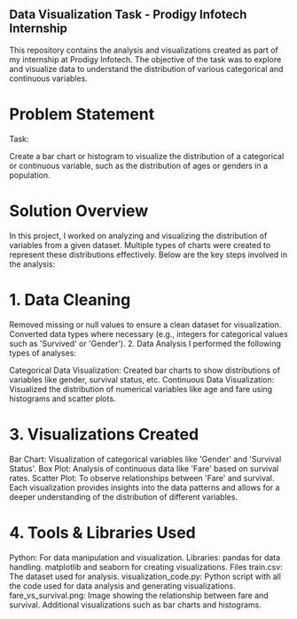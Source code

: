 ## Data Visualization Task - Prodigy Infotech Internship ##

This repository contains the analysis and visualizations created as part of my internship at Prodigy Infotech. The objective of the task was to explore and visualize data to understand the distribution of various categorical and continuous variables.

# Problem Statement

Task:

Create a bar chart or histogram to visualize the distribution of a categorical or continuous variable, such as the distribution of ages or genders in a population.

# Solution Overview

In this project, I worked on analyzing and visualizing the distribution of variables from a given dataset. Multiple types of charts were created to represent these distributions effectively. Below are the key steps involved in the analysis:

# 1. Data Cleaning

Removed missing or null values to ensure a clean dataset for visualization.
Converted data types where necessary (e.g., integers for categorical values such as 'Survived' or 'Gender').
2. Data Analysis
I performed the following types of analyses:

Categorical Data Visualization: Created bar charts to show distributions of variables like gender, survival status, etc.
Continuous Data Visualization: Visualized the distribution of numerical variables like age and fare using histograms and scatter plots.

# 3. Visualizations Created

Bar Chart: Visualization of categorical variables like 'Gender' and 'Survival Status'.
Box Plot: Analysis of continuous data like 'Fare' based on survival rates.
Scatter Plot: To observe relationships between 'Fare' and survival.
Each visualization provides insights into the data patterns and allows for a deeper understanding of the distribution of different variables.

# 4. Tools & Libraries Used

Python: For data manipulation and visualization.
Libraries:
pandas for data handling.
matplotlib and seaborn for creating visualizations.
Files
train.csv: The dataset used for analysis.
visualization_code.py: Python script with all the code used for data analysis and generating visualizations.
fare_vs_survival.png: Image showing the relationship between fare and survival.
Additional visualizations such as bar charts and histograms.
